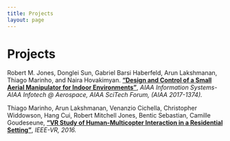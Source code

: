 ```yaml
---
title: Projects
layout: page
---
```

# Projects

Robert M. Jones, Donglei Sun, Gabriel Barsi Haberfeld, Arun Lakshmanan, Thiago Marinho, and Naira Hovakimyan. [**“Design and Control of a Small Aerial Manipulator for Indoor Environments”**][1], *AIAA Information Systems-AIAA Infotech @ Aerospace, AIAA SciTech Forum, (AIAA 2017-1374).*

Thiago Marinho, Arun Lakshmanan, Venanzio Cichella, Christopher Widdowson, Hang Cui, Robert Mitchell Jones, Bentic Sebastian, Camille Goudeseune, [**“VR Study of Human-Multicopter Interaction in a Residential Setting”**][2], *IEEE-VR, 2016.*


[1]: http://arc.aiaa.org/doi/10.2514/6.2017-1374 "Design and Control of a Small Aerial Manipulator for Indoor Environments"

[2]: http://ieeexplore.ieee.org/document/7504790/ "VR Study of Human-Multicopter Interaction in a Residential Setting"
